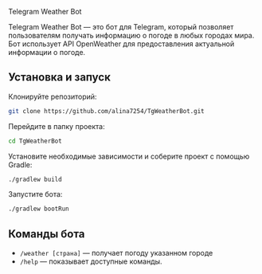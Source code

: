 Telegram Weather Bot

Telegram Weather Bot — это бот для Telegram, который позволяет пользователям получать информацию о погоде в любых городах мира. Бот использует API OpenWeather для предоставления актуальной информации о погоде.

## Установка и запуск

Клонируйте репозиторий:

```bash
git clone https://github.com/alina7254/TgWeatherBot.git
```

Перейдите в папку проекта:

```bash
cd TgWeatherBot
```

Установите необходимые зависимости и соберите проект с помощью Gradle:

```bash
./gradlew build
```

Запустите бота:

```bash
./gradlew bootRun
```

## Команды бота

- `/weather [страна]` — получает погоду указанном городе
- `/help` — показывает доступные команды.
